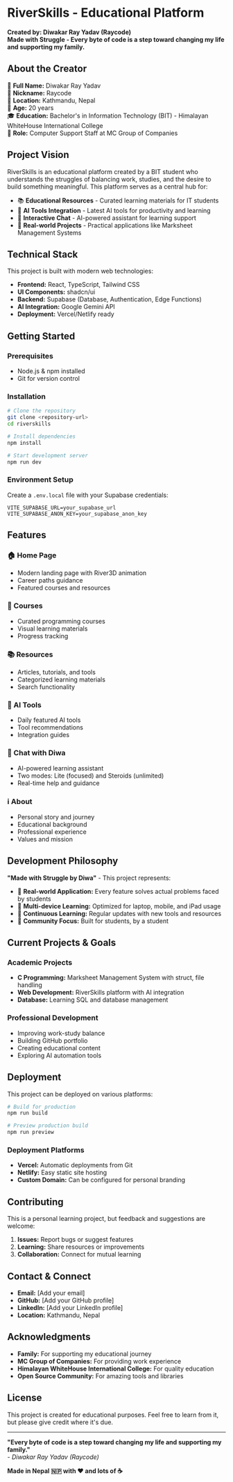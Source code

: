
# RiverSkills - Educational Platform

**Created by: Diwakar Ray Yadav (Raycode)**  
**Made with Struggle - Every byte of code is a step toward changing my life and supporting my family.**

## About the Creator

👤 **Full Name:** Diwakar Ray Yadav  
🧠 **Nickname:** Raycode  
📍 **Location:** Kathmandu, Nepal  
🎂 **Age:** 20 years  
🎓 **Education:** Bachelor's in Information Technology (BIT) - Himalayan WhiteHouse International College  
💼 **Role:** Computer Support Staff at MC Group of Companies  

## Project Vision

RiverSkills is an educational platform created by a BIT student who understands the struggles of balancing work, studies, and the desire to build something meaningful. This platform serves as a central hub for:

- 📚 **Educational Resources** - Curated learning materials for IT students
- 🤖 **AI Tools Integration** - Latest AI tools for productivity and learning
- 💬 **Interactive Chat** - AI-powered assistant for learning support
- 🎯 **Real-world Projects** - Practical applications like Marksheet Management Systems

## Technical Stack

This project is built with modern web technologies:
- **Frontend:** React, TypeScript, Tailwind CSS
- **UI Components:** shadcn/ui
- **Backend:** Supabase (Database, Authentication, Edge Functions)
- **AI Integration:** Google Gemini API
- **Deployment:** Vercel/Netlify ready

## Getting Started

### Prerequisites
- Node.js & npm installed
- Git for version control

### Installation

```bash
# Clone the repository
git clone <repository-url>
cd riverskills

# Install dependencies
npm install

# Start development server
npm run dev
```

### Environment Setup

Create a `.env.local` file with your Supabase credentials:
```
VITE_SUPABASE_URL=your_supabase_url
VITE_SUPABASE_ANON_KEY=your_supabase_anon_key
```

## Features

### 🏠 Home Page
- Modern landing page with River3D animation
- Career paths guidance
- Featured courses and resources

### 📖 Courses
- Curated programming courses
- Visual learning materials
- Progress tracking

### 📚 Resources
- Articles, tutorials, and tools
- Categorized learning materials
- Search functionality

### 🤖 AI Tools
- Daily featured AI tools
- Tool recommendations
- Integration guides

### 💬 Chat with Diwa
- AI-powered learning assistant
- Two modes: Lite (focused) and Steroids (unlimited)
- Real-time help and guidance

### ℹ️ About
- Personal story and journey
- Educational background
- Professional experience
- Values and mission

## Development Philosophy

**"Made with Struggle by Diwa"** - This project represents:

- 🎯 **Real-world Application:** Every feature solves actual problems faced by students
- 📱 **Multi-device Learning:** Optimized for laptop, mobile, and iPad usage
- 🔄 **Continuous Learning:** Regular updates with new tools and resources
- 👥 **Community Focus:** Built for students, by a student

## Current Projects & Goals

### Academic Projects
- **C Programming:** Marksheet Management System with struct, file handling
- **Web Development:** RiverSkills platform with AI integration
- **Database:** Learning SQL and database management

### Professional Development
- Improving work-study balance
- Building GitHub portfolio
- Creating educational content
- Exploring AI automation tools

## Deployment

This project can be deployed on various platforms:

```bash
# Build for production
npm run build

# Preview production build
npm run preview
```

### Deployment Platforms
- **Vercel:** Automatic deployments from Git
- **Netlify:** Easy static site hosting
- **Custom Domain:** Can be configured for personal branding

## Contributing

This is a personal learning project, but feedback and suggestions are welcome:

1. **Issues:** Report bugs or suggest features
2. **Learning:** Share resources or improvements
3. **Collaboration:** Connect for mutual learning

## Contact & Connect

- **Email:** [Add your email]
- **GitHub:** [Add your GitHub profile]
- **LinkedIn:** [Add your LinkedIn profile]
- **Location:** Kathmandu, Nepal

## Acknowledgments

- **Family:** For supporting my educational journey
- **MC Group of Companies:** For providing work experience
- **Himalayan WhiteHouse International College:** For quality education
- **Open Source Community:** For amazing tools and libraries

## License

This project is created for educational purposes. Feel free to learn from it, but please give credit where it's due.

---

**"Every byte of code is a step toward changing my life and supporting my family."**  
*- Diwakar Ray Yadav (Raycode)*

**Made in Nepal 🇳🇵 with ❤️ and lots of ☕**
